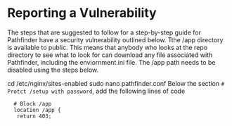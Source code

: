 # Reporting a Vulnerability

The steps that are suggested to follow for a step-by-step guide for Pathfinder have a security vulnerability outlined below.
Tthe /app directory is available to public.
This means that anybody who looks at the repo directory to see what to look for can download any file associated with Pathfinder, including the enviornment.ini file.
The /app path needs to be disabled using the steps below.

cd /etc/nginx/sites-enabled
sudo nano pathfinder.conf
Below the section `# Protct /setup with password`, add the following lines of code
```
  # Block /app
  location /app {
   return 403;
```
